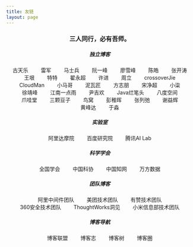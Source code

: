 ```yaml
---
title: 友链
layout: page
---
```


<h3 style="text-align: center;">三人同行，必有吾师。</h3>

<div id="links">
	<h5 align='center' >独立博客</h5>
	<div>
	    <a href="http://blog.sina.com.cn/louiskoo2008" target="_blank">古天乐</a>
        <a href="http://leijun.blog.techweb.com.cn/" target="_blank">雷军</a>
        <a href="http://mashibing.com/" target="_blank">马士兵</a>
        <a href="http://www.ruanyifeng.com/" target="_blank">阮一峰</a>
        <a href="https://www.liaoxuefeng.com/" target="_blank">廖雪峰</a>
        <a href="https://coolshell.cn/" target="_blank">陈皓</a>
        <a href="https://jinnianshilongnian.iteye.com/" target="_blank">张开涛</a>
        <a href="http://www.yinwang.org/" target="_blank">王垠</a>
        <a href="https://vim.ink/" target="_blank">特特</a>
        <a href="http://blog.didispace.com/" target="_blank">翟永超</a>
        <a href="http://xujin.org/" target="_blank">许进</a>
        <a href="http://itmuch.com/" target="_blank">周立</a>
        <a href="https://crossoverjie.top/" target="_blank">crossoverJie</a>
        <a href="https://www.cnblogs.com/CloudMan6/" target="_blank">CloudMan</a>
        <a href="https://mercyblitz.github.io/" target="_blank">小马哥</a>
        <a href="https://www.bysocket.com/" target="_blank">泥瓦匠</a>
        <a href="https://www.fangzhipeng.com/" target="_blank">方志朋</a>
        <a href="https://jimmysong.io/" target="_blank">宋净超</a>
        <a href="https://blog.52itstyle.vip/" target="_blank">小柒</a>
        <a href="https://www.cnkirito.moe/" target="_blank">徐靖峰</a>
        <a href="http://www.javaboy.org/" target="_blank">江南一点雨</a>
        <a href="http://cxytiandi.com/" target="_blank">尹吉欢</a>
        <a href="http://www.gameboys.cn/" target="_blank">Java烂笔头</a>
        <a href="https://zhouze-java.github.io" target="_blank">八度空间</a>
        <a href="https://www.javatang.com/" target="_blank">爪哇堂</a>
		<a href="http://www.bewindoweb.com/" target="_blank">三颗豆子</a>
		<a href="https://colobu.com/" target="_blank">鸟窝</a>
		<a href="http://www.pengzhihui.xyz/" target="_blank">彭稚晖</a>
		<a href="https://www.liechi.org/cn/" target="_blank">张列弛</a>
		<a href="https://yihui.org/cn/" target="_blank">谢益辉</a>
		<a href="https://www.phodal.com/" target="_blank">黄峰达</a>
        <a href="https://yufree.cn/" target="_blank">于淼</a>
	</div>
	<h5 align='center' >实验室</h5>
	<div>
	    <a href="https://damo.alibaba.com/" target="_blank">阿里达摩院</a>
	    <a href="http://research.baidu.com/" target="_blank">百度研究院</a>
	    <a href="https://ai.tencent.com/" target="_blank">腾讯AI Lab</a>
	</div>
	<h5 align='center' >科学学会</h5>
	<div>
	    <a href="https://www.scimall.org.cn/Org" target="_blank">全国学会</a>
	    <a href="https://www.cast.org.cn/" target="_blank">中国科协</a>
	    <a href="http://www.cnki.net/" target="_blank">中国知网</a>
	    <a href="http://www.wanfangdata.com.cn/index.html" target="_blank">万方数据</a>
	</div>
    <h5 align='center' >团队博客</h5>
    <div>
        <a href="http://jm.taobao.org/" target="_blank">阿里中间件团队</a>
        <a href="https://tech.meituan.com/" target="_blank">美团技术团队</a>
        <a href="https://tech.youzan.com/" target="_blank">有赞技术团队</a>
        <a href="https://blogs.360.cn/" target="_blank">360安全技术团队</a>
        <a href="https://insights.thoughtworks.cn/" target="_blank">ThoughtWorks洞见</a>
        <a href="https://xiaomi-info.github.io/" target="_blank">小米信息部技术团队</a>
    </div>
    <h5 align='center' >博客导航</h5>
    <div>
        <a href="http://techblog.pub/" target="_blank">博客联盟</a>
        <a href="http://www.jetli.com.cn/" target="_blank">博客志</a>
        <a href="http://blogs.org.cn/" target="_blank">博客树</a>
        <a href="https://blog.huhexian.com/" target="_blank">博客圈</a>
    </div>
</div>

<style type="text/css">
#links {
  text-align: center;
}

#links a {
  padding: 5px 5px 5px 5px;
  overflow: hidden;
  list-style: none; /* 去掉ul前面的符号 */
  margin-left: 10px;/* 左间距 */
  margin-right: 10px;
  border: none;
  /* underline 下划线 line-through 中划线 overline 上划线 none 没有划线 */
  text-decoration: none;
  /* move 十字架 pointer 手指 */
  cursor: pointer;
  white-space:nowrap;
}

/*a的伪类按lvha顺序，顺序不能互换，但可只写某一种状态*/
/*访问之前的状态*/
#links a:link {
  /*color: black;*/
}
  /*访问之后的状态*/
#links a:visited {
  /*color: green;*/
}
/*鼠标放上去的时候*/
#links a:hover {
  background-color: #bbb;
}
/*鼠标长按的状态*/
#links a:active {
  /*color: blue;*/
}

</style>